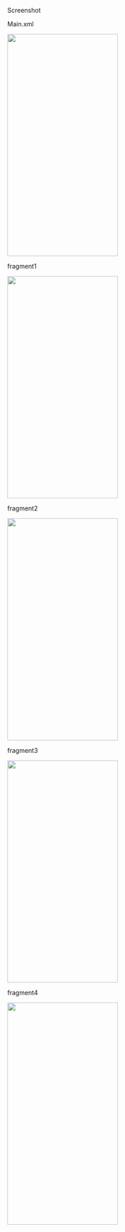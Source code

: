 Screenshot

Main.xml

<img src="https://user-images.githubusercontent.com/46364839/113974990-cb0ca380-9879-11eb-949f-772749b32201.jpg" width="250" height="500">

fragment1

<img src="https://user-images.githubusercontent.com/46364839/113974989-ca740d00-9879-11eb-9c6e-b6991b61436e.jpg" width="250" height="500">

fragment2

<img src="https://user-images.githubusercontent.com/46364839/113974988-ca740d00-9879-11eb-8fe4-65f705b000d0.jpg" width="250" height="500">

fragment3

<img src="https://user-images.githubusercontent.com/46364839/113974986-c9db7680-9879-11eb-8690-f98a93b3b6c5.jpg" width="250" height="500">

fragment4

<img src="https://user-images.githubusercontent.com/46364839/113974979-c942e000-9879-11eb-9a8e-fd04527c5b66.jpg" width="250" height="500">


